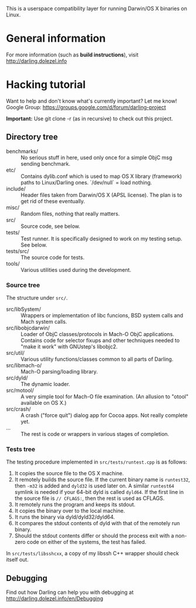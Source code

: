 This is a userspace compatibility layer for running Darwin/OS X binaries on Linux.                                                                                                                                                                                             

# General information

For more information (such as **build instructions**), visit http://darling.dolezel.info

# Hacking tutorial

Want to help and don't know what's currently important? Let me know!
Google Group: https://groups.google.com/d/forum/darling-project

**Important:** Use git clone -r (as in recursive) to check out this project.

## Directory tree

<dl>

<dt>benchmarks/</dt>
<dd>No serious stuff in here, used only once for a simple ObjC msg sending benchmark.</dd>
<dt>etc/</dt>
<dd>Contains dylib.conf which is used to map OS X library (framework) paths to Linux/Darling ones. `/dev/null` = load nothing.</dd>
<dt>include/</dt>
<dd>Header files taken from Darwin/OS X (APSL license). The plan is to get rid of these eventually.</dd>
<dt>misc/</dt>
<dd>Random files, nothing that really matters.</dd>
<dt>src/</dt>
<dd>Source code, see below.</dd>
<dt>tests/</dt>
<dd>Test runner. It is specifically designed to work on my testing setup. See below.</dd>
<dt>tests/src/</dt>
<dd>The source code for tests.</dd>
<dt>tools/</dt>
<dd>Various utilities used during the development.</dd>

</dl>

### Source tree

The structure under `src/`.

<dl>
<dt>src/libSystem/</dt>
<dd>Wrappers or implementation of libc funcions, BSD system calls and Mach system calls.</dd>

<dt>src/libobjcdarwin/</dt>
<dd>Loader of ObjC classes/protocols in Mach-O ObjC applications. Contains code for selector fixups and other techniques needed to "make it work" with GNUstep's libobjc2.</dd>

<dt>src/util/</dt>
<dd>Various utility functions/classes common to all parts of Darling.</dd>

<dt>src/libmach-o/</dt>
<dd>Mach-O parsing/loading library.</dd>

<dt>src/dyld/</dt>
<dd>The dynamic loader.</dd>

<dt>src/motool/</dt>
<dd>A very simple tool for Mach-O file examination. (An allusion to "otool" available on OS X.)</dd>

<dt>src/crash/</dt>
<dd>A crash ("force quit") dialog app for Cocoa apps. Not really complete yet.</dd>

<dt>...</dt>
<dd>The rest is code or wrappers in various stages of completion.</dd>

</dl>

### Tests tree

The testing procedure implemented in `src/tests/runtest.cpp` is as follows:

1. It copies the source file to the OS X machine.
2. It remotely builds the source file. If the current binary name is `runtest32`, then `-m32` is added and `dyld32` is used later on. A similar `runtest64` symlink is needed if your 64-bit dyld is called `dyld64`. If the first line in the source file is `// CFLAGS:`, then the rest is used as CFLAGS.
3. It remotely runs the program and keeps its stdout.
4. It copies the binary over to the local machine.
5. It runs the binary via dyld/dyld32/dyld64.
6. It compares the stdout contents of dyld with that of the remotely run binary.
7. Should the stdout contents differ or should the process exit with a non-zero code on either of the systems, the test has failed.

In `src/tests/libsshcxx`, a copy of my libssh C++ wrapper should check itself out.

## Debugging

Find out how Darling can help you with debugging at http://darling.dolezel.info/en/Debugging


